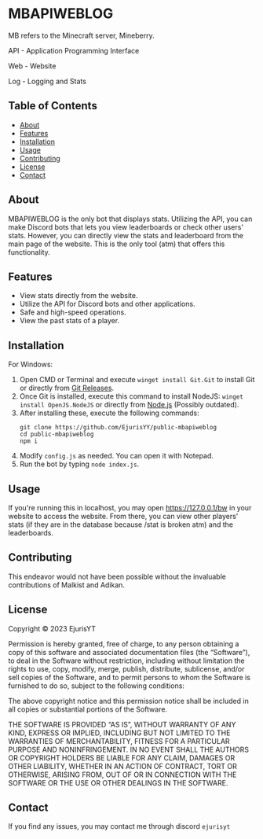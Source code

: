 # MBAPIWEBLOG

MB refers to the Minecraft server, Mineberry.

API - Application Programming Interface

Web - Website

Log - Logging and Stats

## Table of Contents
- [About](#about)
- [Features](#features)
- [Installation](#installation)
- [Usage](#Usage)
- [Contributing](#contributing)
- [License](#license)
- [Contact](#contact)

## About
MBAPIWEBLOG is the only bot that displays stats. Utilizing the API, you can make Discord bots that lets you view leaderboards or check other users' stats. However, you can directly view the stats and leaderboard from the main page of the website. This is the only tool (atm) that offers this functionality.

## Features
- View stats directly from the website.
- Utilize the API for Discord bots and other applications.
- Safe and high-speed operations.
- View the past stats of a player.

## Installation
For Windows:
1. Open CMD or Terminal and execute `winget install Git.Git` to install Git or directly from [Git Releases](https://github.com/git-for-windows/git/releases/latest/).
2. Once Git is installed, execute this command to install NodeJS: `winget install OpenJS.NodeJS` or directly from [Node.js](https://nodejs.org/dist/latest/node-v21.3.0-x64.msi) (Possibly outdated).
3. After installing these, execute the following commands:
    ```
    git clone https://github.com/EjurisYY/public-mbapiweblog
    cd public-mbapiweblog
    npm i
    ```
4. Modify `config.js` as needed. You can open it with Notepad.
5. Run the bot by typing `node index.js`.

## Usage
If you're running this in localhost, you may open https://127.0.0.1/bw in your website to access the website. From there, you can view other players' stats (if they are in the database because /stat is broken atm) and the leaderboards.

## Contributing
This endeavor would not have been possible without the invaluable contributions of Malkist and Adikan.

## License
Copyright © 2023 EjurisYT

Permission is hereby granted, free of charge, to any person obtaining a copy of this software and associated documentation files (the “Software”), to deal in the Software without restriction, including without limitation the rights to use, copy, modify, merge, publish, distribute, sublicense, and/or sell copies of the Software, and to permit persons to whom the Software is furnished to do so, subject to the following conditions:

The above copyright notice and this permission notice shall be included in all copies or substantial portions of the Software.

THE SOFTWARE IS PROVIDED “AS IS”, WITHOUT WARRANTY OF ANY KIND, EXPRESS OR IMPLIED, INCLUDING BUT NOT LIMITED TO THE WARRANTIES OF MERCHANTABILITY, FITNESS FOR A PARTICULAR PURPOSE AND NONINFRINGEMENT. IN NO EVENT SHALL THE AUTHORS OR COPYRIGHT HOLDERS BE LIABLE FOR ANY CLAIM, DAMAGES OR OTHER LIABILITY, WHETHER IN AN ACTION OF CONTRACT, TORT OR OTHERWISE, ARISING FROM, OUT OF OR IN CONNECTION WITH THE SOFTWARE OR THE USE OR OTHER DEALINGS IN THE SOFTWARE.

## Contact
If you find any issues, you may contact me through discord `ejurisyt`

